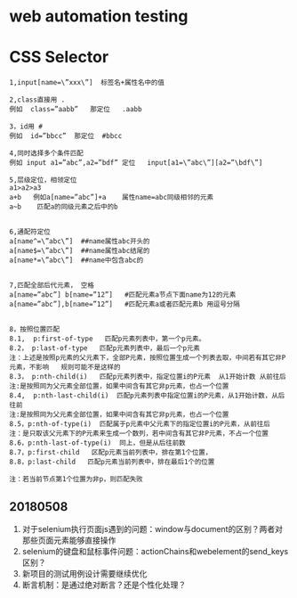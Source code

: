# web automation testing

# CSS Selector

```
1,input[name=\”xxx\”]  标签名+属性名中的值

2,class直接用 .
例如  class=”aabb”   那定位   .aabb

3，id用 #
例如  id=”bbcc”  那定位  #bbcc

4,同时选择多个条件匹配
例如 input a1=”abc”,a2=”bdf” 定位   input[a1=\”abc\”][a2=”\bdf\”]

5,层级定位，相领定位
a1>a2>a3
a+b   例如a[name=”abc”]+a    属性name=abc同级相邻的元素
a~b    匹配a的同级元素之后中的b


6,通配符定位
a[name^=\”abc\”]  ##name属性abc开头的
a[name$=\”abc\”]  ##name属性abc结尾的
a[name*=\”abc\”]  ##name中包含abc的


7,匹配全部后代元素， 空格
a[name=”abc”] b[name=”12”]   #匹配元素a节点下面name为12的元素
a[name=”abc”],b[name=”12”]   #匹配元素a或者匹配元素b 用逗号分隔


8，按照位置匹配
8.1,  p:first-of-type   匹配p元素列表中，第一个p元素。
8.2， p:last-of-type   匹配p元素列表中，最后一个p元素
注：上述是按照p元素的父元素下，全部P元素，按照位置生成一个列表去取，中间若有其它非P元素，不影响   规则可能不是这样的
8.3， p:nth-child(i)   匹配p元素列表中，指定位置i的P元素  从1开始计数 从前往后
注:是按照同为父元素全部位置，如果中间含有其它非p元素，也占一个位置
8.4,  p:nth-last-child(i)  匹配p元素列表中指定位置i的P元素，从1开始计数，从后往前
注:是按照同为父元素全部位置，如果中间含有其它非p元素，也占一个位置
8.5，p:nth-of-type(i)  匹配属于p元素中父元素下的指定位置i的P元素，从前往后
注：是只取该父元素下的P元素来生成一个数列，若中间含有其它非P元素，不占一个位置
8.6，p:nth-last-of-type(i)  同上，但是从后往前数
8.7，p:first-child   区配p元素当前列表中，排在第1个位置，
8.8，p:last-child   匹配p元素当前列表中，排在最后1个的位置

注：若当前节点第1个位置为非p，则匹配失败
```

## 20180508

1. 对于selenium执行页面js遇到的问题：window与document的区别？两者对那些页面元素能够直接操作
2. selenium的键盘和鼠标事件问题：actionChains和webelement的send_keys区别？
3. 新项目的测试用例设计需要继续优化
4. 断言机制：是通过绝对断言？还是个性化处理？
